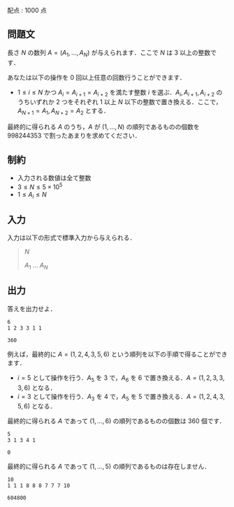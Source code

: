 配点 : $1000$ 点

## 問題文

長さ $N$ の数列 $A=(A_1,\ldots,A_N)$ が与えられます．ここで $N$ は $3$ 以上の整数です．

あなたは以下の操作を $0$ 回以上任意の回数行うことができます．

- $1\leq i\leq N$ かつ $A_i=A_{i+1}=A_{i+2}$ を満たす整数 $i$ を選ぶ．$A_i,A_{i+1},A_{i+2}$ のうちいずれか $2$ つをそれぞれ $1$ 以上 $N$ 以下の整数で置き換える．ここで，$A_{N+1}=A_1,A_{N+2}=A_2$ とする．

最終的に得られる $A$ のうち，$A$ が $(1,\ldots,N)$ の順列であるものの個数を $998244353$ で割ったあまりを求めてください．

## 制約

- 入力される数値は全て整数
- $3\leq N\leq 5\times 10^5$
- $1\leq A_i\leq N$

## 入力

入力は以下の形式で標準入力から与えられる．

> $N$ 
> 
> $A_1$ $\ldots$ $A_N$

## 出力

答えを出力せよ．

```input1
6
1 2 3 3 1 1
```

```output1
360
```

例えば，最終的に $A=(1,2,4,3,5,6)$ という順列を以下の手順で得ることができます．

- $i=5$ として操作を行う．$A_5$ を $3$ で，$A_6$ を $6$ で置き換える．$A=(1,2,3,3,3,6)$ となる．
- $i=3$ として操作を行う．$A_3$ を $4$ で，$A_5$ を $5$ で置き換える．$A=(1,2,4,3,5,6)$ となる．

最終的に得られる $A$ であって $(1,\ldots,6)$ の順列であるものの個数は $360$ 個です．

```input2
5
3 1 3 4 1
```

```output2
0
```

最終的に得られる $A$ であって $(1,\ldots,5)$ の順列であるものは存在しません．

```input3
10
1 1 1 8 8 8 7 7 7 10
```

```output3
604800
```